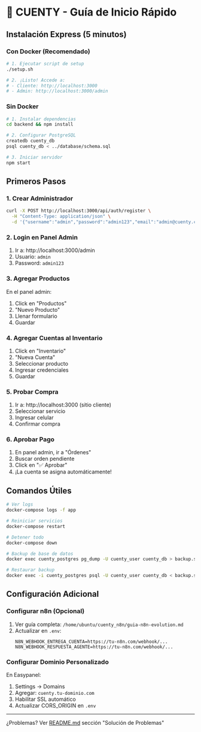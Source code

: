 # 🚀 CUENTY - Guía de Inicio Rápido

## Instalación Express (5 minutos)

### Con Docker (Recomendado)

```bash
# 1. Ejecutar script de setup
./setup.sh

# 2. ¡Listo! Accede a:
# - Cliente: http://localhost:3000
# - Admin: http://localhost:3000/admin
```

### Sin Docker

```bash
# 1. Instalar dependencias
cd backend && npm install

# 2. Configurar PostgreSQL
createdb cuenty_db
psql cuenty_db < ../database/schema.sql

# 3. Iniciar servidor
npm start
```

## Primeros Pasos

### 1. Crear Administrador

```bash
curl -X POST http://localhost:3000/api/auth/register \
  -H "Content-Type: application/json" \
  -d '{"username":"admin","password":"admin123","email":"admin@cuenty.com"}'
```

### 2. Login en Panel Admin

1. Ir a: http://localhost:3000/admin
2. Usuario: `admin`
3. Password: `admin123`

### 3. Agregar Productos

En el panel admin:
1. Click en "Productos"
2. "Nuevo Producto"
3. Llenar formulario
4. Guardar

### 4. Agregar Cuentas al Inventario

1. Click en "Inventario"
2. "Nueva Cuenta"
3. Seleccionar producto
4. Ingresar credenciales
5. Guardar

### 5. Probar Compra

1. Ir a: http://localhost:3000 (sitio cliente)
2. Seleccionar servicio
3. Ingresar celular
4. Confirmar compra

### 6. Aprobar Pago

1. En panel admin, ir a "Órdenes"
2. Buscar orden pendiente
3. Click en "✅ Aprobar"
4. ¡La cuenta se asigna automáticamente!

## Comandos Útiles

```bash
# Ver logs
docker-compose logs -f app

# Reiniciar servicios
docker-compose restart

# Detener todo
docker-compose down

# Backup de base de datos
docker exec cuenty_postgres pg_dump -U cuenty_user cuenty_db > backup.sql

# Restaurar backup
docker exec -i cuenty_postgres psql -U cuenty_user cuenty_db < backup.sql
```

## Configuración Adicional

### Configurar n8n (Opcional)

1. Ver guía completa: `/home/ubuntu/cuenty_n8n/guia-n8n-evolution.md`
2. Actualizar en `.env`:
   ```
   N8N_WEBHOOK_ENTREGA_CUENTA=https://tu-n8n.com/webhook/...
   N8N_WEBHOOK_RESPUESTA_AGENTE=https://tu-n8n.com/webhook/...
   ```

### Configurar Dominio Personalizado

En Easypanel:
1. Settings → Domains
2. Agregar: `cuenty.tu-dominio.com`
3. Habilitar SSL automático
4. Actualizar CORS_ORIGIN en `.env`

---

¿Problemas? Ver [README.md](README.md) sección "Solución de Problemas"
